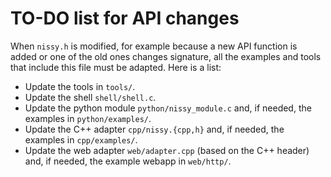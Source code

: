 # TO-DO list for API changes

When `nissy.h` is modified, for example because a new API function is added or
one of the old ones changes signature, all the examples and tools that include
this file must be adapted. Here is a list:

* Update the tools in `tools/`.
* Update the shell `shell/shell.c`.
* Update the python module `python/nissy_module.c` and, if needed, the
  examples in `python/examples/`.
* Update the C++ adapter `cpp/nissy.{cpp,h}` and, if needed, the examples in
  `cpp/examples/`.
* Update the web adapter `web/adapter.cpp` (based on the C++ header) and,
  if needed, the example webapp in `web/http/`.
